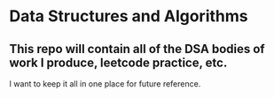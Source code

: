 # Data Structures and Algorithms

## This repo will contain all of the DSA bodies of work I produce, leetcode practice, etc.

I want to keep it all in one place for future reference. 



